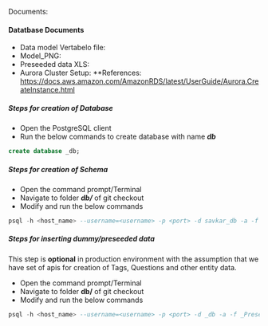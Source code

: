 Documents:
####  Datatbase Documents
* Data model Vertabelo file: 
* Model_PNG: 
* Preseeded data XLS: 
* Aurora Cluster Setup: 
**References: https://docs.aws.amazon.com/AmazonRDS/latest/UserGuide/Aurora.CreateInstance.html

##### Steps for creation of Database

 * Open the PostgreSQL client
 * Run the below commands to create database with name **_db_**
 ```sql
 create database _db;
 ```
##### Steps for creation of Schema

 * Open the command prompt/Terminal
 * Navigate to folder **_db/_** of git checkout
 * Modify and run the below commands
 ```sql
 psql -h <host_name> --username=<username> -p <port> -d savkar_db -a -f Savkar_DDL.sql
 ```
##### Steps for inserting dummy/preseeded data
This step is **optional** in production environment with the assumption that we have set of apis for creation of Tags, Questions and other entity data.
 * Open the command prompt/Terminal
 * Navigate to folder __db/__ of git checkout
 * Modify and run the below commands
	
```sql
psql -h <host_name> --username=<username> -p <port> -d _db -a -f _Preseeded.sql
```
